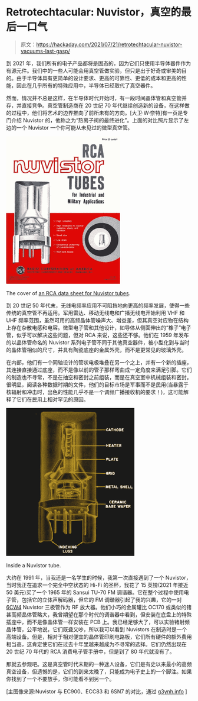 # Retrotechtacular: Nuvistor，真空的最后一口气

> 原文：<https://hackaday.com/2021/07/21/retrotechtacular-nuvistor-vacuums-last-gasp/>

到 2021 年，我们所有的电子产品都将是固态的，因为它们只使用半导体器件作为有源元件。我们中的一些人可能会用真空管做实验，但只是出于好奇或审美的目的。由于半导体具有更简单的设计要求、更高的可靠性、更低的成本和更高的性能，因此在几乎所有的特殊应用中，半导体已经取代了真空器件。

然而，情况并不总是这样，在半导体时代开始时，有一段时间晶体管和真空管并存，并直接竞争。真空管制造商在 20 世纪 70 年代继续创造新的设备，在这样做的过程中，他们将艺术的边界推向了前所未有的方向。[大卫·W·奈特]有一页是专门介绍 Nuvistor 的，他称之为“热离子阀的最终进化”。上面的对比照片显示了左边的一个 Nuvistor 一个你可能从未见过的微型真空管。

[![The cover of an RCA data sheet for Nuvistor tubes.](img/648e2157b699de7668d1e27acd7f5f72.png)](https://hackaday.com/wp-content/uploads/2021/06/nuvistor-data-cover.jpg)

The cover of [an RCA data sheet for Nuvistor tubes](https://archive.org/details/bitsavers_rcanuvistoubesForIndustrialandMilitaryApplications_2971514/).

到 20 世纪 50 年代末，无线电频率应用不可阻挡地向更高的频率发展，使得一些传统的真空管不再适用。军用雷达、移动无线电和广播无线电开始利用 VHF 和 UHF 频率范围，虽然可用的高频晶体管噪声大、增益差，但其真空对应物在结构上存在杂散电感和电容。微型电子管和其他设计，如导体从侧面伸出的“橡子”电子管，似乎可以解决这些问题，但对 RCA 来说，这些还不够。他们在 1959 年发布的以晶体管命名的 Nuvistor 系列电子管不同于其他真空器件，被小型化到与当时的晶体管相似的尺寸，并具有陶瓷底座的金属外壳，而不是更常见的玻璃外壳。

在内部，他们有一个同轴设计的管状电极堆叠在另一个之上，并有一个新的插座，其连接直接通过底座，而不是像以前的管子那样弯曲成一定角度来满足引脚。它们的制造也不寻常，不是在抽空和密封之前组装，而是在真空室中机械组装和密封。很明显，阅读各种数据时期的文件，他们的目标市场是军事而不是民用(当暴露于核辐射和冲击时，出色的性能几乎不是一个调频广播接收机的要求！)，这可能解释了它们在民用上相对罕见的原因。

![Inside a Nuvistor tube.](img/67585c6f55d66746b6c915cf71a0efe5.png)

Inside a Nuvistor tube.

大约在 1991 年，当我还是一名学生的时候，我第一次直接遇到了一个 Nuvistor，当时我正在追求一个完全中空状态的 Hi-Fi 的圣杯，我花了 15 英镑(2021 年接近 50 美元)买了一个 1965 年的 Sansui TU-70 FM 调谐器。它在整个过程中使用电子管，包括它的立体声解码器，但它的 FM 调谐器引起了我的兴趣，它的一对 [6CW4](https://archive.org/details/manualsbase-id-455546/mode/2up) Nuvistor 三极管作为 RF 放大器。他们小巧的金属罐比 OC170 或类似的锗甚高频晶体管略大，我曾期望在那个时代的调谐器中看到，但安装在底盘上的特殊插座中，而不是像晶体管一样安装在 PCB 上。我已经足够大了，可以实验锗射频晶体管，公平地说，它们既聋又吵，所以我可以看到 Nuvistors 在制造时是一个高端设备。但是，相对于相对便宜的晶体管印刷电路板，它们所有硬件的额外费用相当高，这肯定使它们在过去十年里越来越成为不寻常的选择。它们仍然出现在 20 世纪 70 年代的 RCA 消费电子管手册中，但是到了 80 年代就没有了。

那就去参观吧。这是真空管时代末期的一种迷人设备，它们是有史以来最小的高频真空设备，但遗憾的是，它们的到来太晚了，只能成为电子史上的一个脚注。如果你找到了一个不要放手，你可能看不到另一个。

[主图像来源:Nuvistor 与 EC900、ECC83 和 6SN7 的对比，通过 [g3ynh.info](https://www.g3ynh.info/valves/var/7586/Nuvistor.html) ]